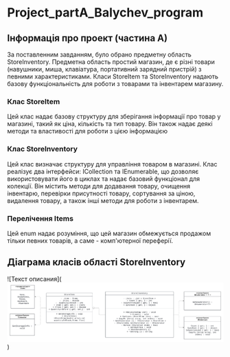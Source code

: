 # Project_partA_Balychev_program
## Інформація про проект (частина А)
За поставленним завданням, було обрано предметну область StoreInventory.
Предметна область простий магазин, де є різні товари (навушники, миша, клавіатура, портативний зарядний пристрій) з певними характеристиками. Класи StoreItem та StoreInventory надають базову функціональність для роботи з товарами та інвентарем магазину.
### Клас StoreItem
Цей клас надає базову структуру для зберігання інформації про товар у магазині, такий як ціна, кількість та тип товару. Він також надає деякі методи та властивості для роботи з цією інформацією
### Клас StoreInventory
Цей клас визначає структуру для управління товаром в магазині. Клас реалізує два інтерфейси: ICollection та IEnumerable<StoreItem>, що дозволяє використовувати його в циклах та надає базовий функціонал для колекції. Він містить методи для додавання товару, очищення інвентарю, перевірки присутності товару, сортування за ціною, видалення товару, а також інші методи для роботи з інвентарем.
### Перелічення Items
Цей enum надає розуміння, що цей магазин обмежується продажом тільки певних товарів, а саме - комп'ютерної переферії.
## Діаграма класів області StoreInventory
![Текст описания](![Текст описания](https://github.com/NorthDice/Project_partA_Balychev_program/blob/master/Project_partA_Balychev_program/Project_partA_Balychev_diagram.png))
